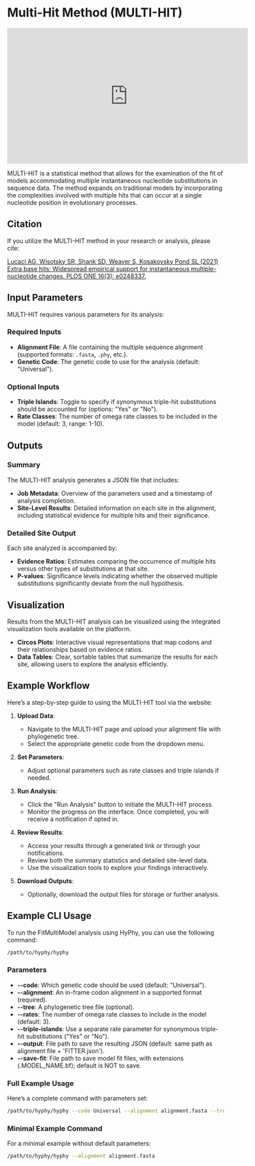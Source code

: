 # Multi-Hit Method (MULTI-HIT)

<iframe width="560" height="315" src="https://www.youtube.com/embed/shS2MDEvLAs?si=QCqfJ0CQPnwilaX3" title="YouTube video player" frameborder="0" allow="accelerometer; autoplay; clipboard-write; encrypted-media; gyroscope; picture-in-picture; web-share" referrerpolicy="strict-origin-when-cross-origin" allowfullscreen></iframe>

MULTI-HIT is a statistical method that allows for the examination of the fit of
models accommodating multiple instantaneous nucleotide substitutions in
sequence data. The method expands on traditional models by incorporating the
complexities involved with multiple hits that can occur at a single nucleotide
position in evolutionary processes.

## Citation

If you utilize the MULTI-HIT method in your research or analysis, please cite:

[Lucaci AG, Wisotsky SR, Shank SD, Weaver S, Kosakovsky Pond SL (2021) Extra base hits: Widespread empirical support for instantaneous multiple-nucleotide changes. PLOS ONE 16(3): e0248337.](https://doi.org/10.1371/journal.pone.0248337)

## Input Parameters

MULTI-HIT requires various parameters for its analysis:

### Required Inputs

- **Alignment File**: A file containing the multiple sequence alignment (supported formats: `.fasta`, `.phy`, etc.).
- **Genetic Code**: The genetic code to use for the analysis (default: "Universal").

### Optional Inputs

- **Triple Islands**: Toggle to specify if synonymous triple-hit substitutions should be accounted for (options: "Yes" or "No").
- **Rate Classes**: The number of omega rate classes to be included in the model (default: 3, range: 1-10).

## Outputs

### Summary

The MULTI-HIT analysis generates a JSON file that includes:

- **Job Metadata**: Overview of the parameters used and a timestamp of analysis completion.
- **Site-Level Results**: Detailed information on each site in the alignment, including statistical evidence for multiple hits and their significance.

### Detailed Site Output

Each site analyzed is accompanied by:

- **Evidence Ratios**: Estimates comparing the occurrence of multiple hits versus other types of substitutions at that site.
- **P-values**: Significance levels indicating whether the observed multiple substitutions significantly deviate from the null hypothesis.

## Visualization

Results from the MULTI-HIT analysis can be visualized using the integrated visualization tools available on the platform.

- **Circos Plots**: Interactive visual representations that map codons and their relationships based on evidence ratios.
- **Data Tables**: Clear, sortable tables that summarize the results for each site, allowing users to explore the analysis efficiently.

## Example Workflow

Here’s a step-by-step guide to using the MULTI-HIT tool via the website:

1. **Upload Data**:

   - Navigate to the MULTI-HIT page and upload your alignment file with phylogenetic tree.
   - Select the appropriate genetic code from the dropdown menu.

2. **Set Parameters**:

   - Adjust optional parameters such as rate classes and triple islands if needed.

3. **Run Analysis**:

   - Click the "Run Analysis" button to initiate the MULTI-HIT process.
   - Monitor the progress on the interface. Once completed, you will receive a notification if opted in.

4. **Review Results**:

   - Access your results through a generated link or through your notifications.
   - Review both the summary statistics and detailed site-level data.
   - Use the visualization tools to explore your findings interactively.

5. **Download Outputs**:
   - Optionally, download the output files for storage or further analysis.

## Example CLI Usage

To run the FitMultiModel analysis using HyPhy, you can use the following command:

```bash
/path/to/hyphy/hyphy
```

### Parameters

- **--code**: Which genetic code should be used (default: "Universal").
- **--alignment**: An in-frame codon alignment in a supported format (required).
- **--tree**: A phylogenetic tree file (optional).
- **--rates**: The number of omega rate classes to include in the model (default: 3).
- **--triple-islands**: Use a separate rate parameter for synonymous triple-hit substitutions ("Yes" or "No").
- **--output**: File path to save the resulting JSON (default: same path as alignment file + 'FITTER.json').
- **--save-fit**: File path to save model fit files, with extensions (.MODEL_NAME.bf); default is NOT to save.

### Full Example Usage

Here’s a complete command with parameters set:

```bash
/path/to/hyphy/hyphy --code Universal --alignment alignment.fasta --tree tree.nwk --rates 3 --triple-islands Yes --output results.json --save-fit dev/null
```

### Minimal Example Command

For a minimal example without default parameters:

```bash
/path/to/hyphy/hyphy --alignment alignment.fasta
```
